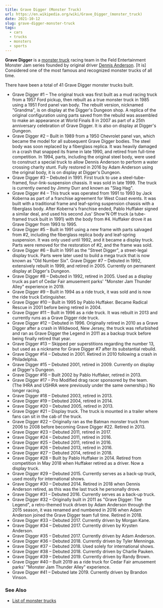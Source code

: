 ```yaml
---
title: Grave Digger (Monster Truck)
url: https://en.wikipedia.org/wiki/Grave_Digger_(monster_truck)
date: 2021-10-12
slug: grave-digger-monster-truck
tags:
  - cars
  - trucks
  - monsters
  - sports
---
```

**Grave Digger** is a [monster truck](https://en.wikipedia.org/wiki/Monster_truck "Monster truck") racing team in the Feld Entertainment Monster Jam series founded by original driver [Dennis Anderson](https://en.wikipedia.org/wiki/Dennis_Anderson "Dennis Anderson"). \[It is] Considered one of the most famous and recognized monster trucks of all time.

There have been a total of 41 Grave Digger monster trucks built.

* Grave Digger #1 – The original truck was first built as a mud racing truck from a 1957 Ford pickup, then rebuilt as a true monster truck in 1985 using a 1951 Ford panel van body. The rebuilt version, nicknamed "Grandma", is on display at the Digger's Dungeon shop. A replica of the original configuration using parts saved from the rebuild was assembled to make an appearance at World Finals 8 in 2007 as part of a 25th anniversary celebration of Grave Digger. It is also on display at Digger's Dungeon.
* Grave Digger #2 – Built in 1989 from a 1950 Chevrolet panel van, which became the model for all subsequent Grave Digger bodies. The steel body was soon replaced by a fiberglass replica. It was heavily damaged in a crash that snapped its frame in late 1990, and retired from full-time competition. In 1994, parts, including the original steel body, were used to construct a special truck to allow Dennis Anderson to perform a water crossing charity stunt. Fully restored in 2016 by Adam Anderson using the original body, it is on display at Digger's Dungeon.
* Grave Digger #3 – Debuted in 1991. First truck to use a steel-tube-framed, four-link-suspension chassis. It was sold in late 1999. The truck is currently owned by Jimmy Durr and known as "Slag Hag".
* Grave Digger #4 – This truck was operated from 1991 to 1993 by Jack Koberna as part of a franchise agreement for West Coast events. It was built with a traditional frame and leaf-spring suspension chassis with a fiberglass body. After Koberna's franchise ended, Pablo Huffaker signed a similar deal, and used his second Jus' Show'N Off truck (a tube-framed truck built in 1991) with the body from #4. Huffaker drove it as Grave Digger from 1993 to 1995.
* Grave Digger #5 – Built in 1991 using a new frame with parts salvaged from #2, including the fiberglass replica body and leaf-spring suspension. It was only used until 1992, and it became a display truck. Parts were removed for the restoration of #2, and the frame was sold.
* Grave Digger #6 – Built in 1991 as the "Street Digger", a street-legal display truck. Parts were later used to build a mega truck that is now known as "Old Number Six".
  Grave Digger #7 – Debuted in 1992, extensively rebuilt in 1999, and retired in 2005. Currently on permanent display at Digger's Dungeon.
* Grave Digger #8 – Debuted in 1992, retired in 2005. Used as a display truck as part of Cedar Fair amusement parks' "Monster Jam Thunder Alley" experience in 2019.
* Grave Digger #9 – Built in 1994 as a ride truck, it was sold and is now the ride truck Extinguisher.
* Grave Digger #10 – Built in 1995 by Pablo Huffaker. Became Radical Rescue in 2001 before being retired in 2004.
* Grave Digger #11 – Built in 1996 as a ride truck. It was rebuilt in 2013 and currently runs as a Grave Digger ride truck.
* Grave Digger #12 – Debuted in 1996. Originally retired in 2010 as a Grave Digger after a crash in Wildwood, New Jersey, the truck was refurbished and ran as Grave Digger the Legend in 2011 as a backup truck before being finally retired that year.
* Grave Digger #13 – Skipped per superstitions regarding the number 13, but used as a nickname for Grave Digger #7 after its substantial rebuild.
* Grave Digger #14 – Debuted in 2001. Retired in 2010 following a crash in Philadelphia.
* Grave Digger #15 – Debuted 2001, retired in 2009. Currently on display at Digger's Dungeon.
* Grave Digger #16 – Built 2002 by Pablo Huffaker, retired in 2013.
* Grave Digger #17 – Pro Modified drag racer sponsored by the team. (The IHRA and USHRA were previously under the same ownership.) No longer racing.
* Grave Digger #18 – Debuted 2003, retired in 2013.
* Grave Digger #19 – Debuted 2004, retired in 2014.
* Grave Digger #20 – Debuted 2005, retired in 2013.
* Grave Digger #21 – Display truck. The truck is mounted in a 
  trailer where fans can sit in the cab of the truck.
* Grave Digger #22 – Originally ran as the Batman monster truck 
  from 2006 to 2008 before becoming Grave Digger #22. Retired in 2013.
* Grave Digger #23 – Debuted 2011, retired in 2017.
* Grave Digger #24 – Debuted 2011, retired in 2016.
* Grave Digger #25 – Debuted 2011, retired in 2016.
* Grave Digger #26 – Debuted 2013, retired in 2016.
* Grave Digger #27 – Debuted 2014, retired in 2018.
* Grave Digger #28 – Built by Pablo Huffaker in 2014. Retired 
  from competition in May 2018 when Huffaker retired as a 
  driver. Now a display truck.
* Grave Digger #29 – Debuted 2015. Currently serves as a back-up 
  truck, used mostly for international shows.
* Grave Digger #30 – Debuted 2014. Retired in 2018 when Dennis 
  Anderson retired, as this was the last truck he personally 
  drove.
* Grave Digger #31 – Debuted 2016. Currently serves as a back-up 
  truck.
* Grave Digger #32 – Originally built in 2011 as "Grave Digger: 
  The Legend", a retro-themed truck driven by Adam Anderson 
  through the 2015 season, it was renamed and numbered in 2016 
  when Adam Anderson joined the Grave Digger team full time. 
  Retired in 2018.
* Grave Digger #33 – Debuted 2017. Currently driven by Morgan 
  Kane.
* Grave Digger #34 – Debuted 2017. Currently driven by Krysten 
  Anderson.
* Grave Digger #35 – Debuted 2017. Currently driven by Adam 
  Anderson.
* Grave Digger #36 – Debuted 2018. Currently driven by Tyler 
  Menninga.
* Grave Digger #37 – Debuted 2018. Used solely for international 
  shows.
* Grave Digger #38 – Debuted 2018. Currently driven by Charlie 
  Pauken.
* Grave Digger #39 – Debuted 2019. Currently driven by Randy 
  Brown.
* Grave Digger #40 – Built 2019 as a ride truck for Cedar Fair 
  amusement parks' "Monster Jam Thunder Alley" experience.
* Grave Digger #41 – Debuted late 2019. Currently driven by Brandon Vinson.

### See Also

* [List of monster trucks](https://en.wikipedia.org/wiki/List_of_monster_trucks "List of monster trucks")